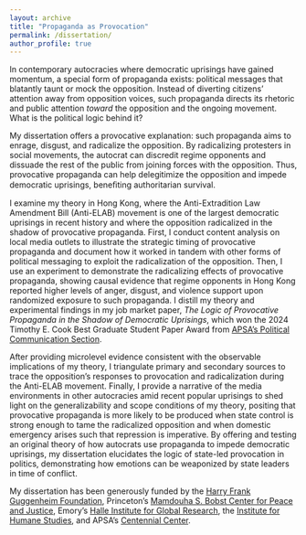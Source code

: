 ```yaml
---
layout: archive
title: "Propaganda as Provocation"
permalink: /dissertation/
author_profile: true
---
```


In contemporary autocracies where democratic uprisings have gained momentum, a special form of propaganda exists: political messages that blatantly taunt or mock the opposition. Instead of diverting citizens’ attention away from opposition voices, such propaganda directs its rhetoric and public attention *toward* the opposition and the ongoing movement. What is the political logic behind it?

My dissertation offers a provocative explanation: such propaganda aims to enrage, disgust, and radicalize the opposition. By radicalizing protesters in social movements, the autocrat can discredit regime opponents and dissuade the rest of the public from joining forces with the opposition. Thus, provocative propaganda can help delegitimize the opposition and impede democratic uprisings, beneﬁting authoritarian survival.

I examine my theory in Hong Kong, where the Anti-Extradition Law Amendment Bill (Anti-ELAB) movement is one of the largest democratic uprisings in recent history and where the opposition radicalized in the shadow of provocative propaganda. First, I conduct content analysis on local media outlets to illustrate the strategic timing of provocative propaganda and document how it worked in tandem with other forms of political messaging to exploit the radicalization of the opposition. Then, I use an experiment to demonstrate the radicalizing effects of provocative propaganda, showing causal evidence that regime opponents in Hong Kong reported higher levels of anger, disgust, and violence support upon randomized exposure to such propaganda. I distill my theory and experimental findings in my job market paper, *The Logic of Provocative Propaganda in the Shadow of Democratic Uprisings*, which won the 2024 Timothy E. Cook Best Graduate Student Paper Award from [APSA’s Political Communication Section](https://politicalcommunication.org).

After providing microlevel evidence consistent with the observable implications of my theory, I triangulate primary and secondary sources to trace the opposition’s responses to provocation and radicalization during the Anti-ELAB movement. Finally, I provide a narrative of the media environments in other autocracies amid recent popular uprisings to shed light on the generalizability and scope conditions of my theory, positing that provocative propaganda is more likely to be produced when state control is strong enough to tame the radicalized opposition and when domestic emergency arises such that repression is imperative. By offering and testing an original theory of how autocrats use propaganda to impede democratic uprisings, my dissertation elucidates the logic of state-led provocation in politics, demonstrating how emotions can be weaponized by state leaders in time of conflict.

My dissertation has been generously funded by the [Harry Frank Guggenheim Foundation](https://www.hfg.org), Princeton’s [Mamdouha S. Bobst Center for Peace and Justice](https://bobst.princeton.edu), Emory’s [Halle Institute for Global Research](https://halle.emory.edu), the [Institute for Humane Studies](https://www.theihs.org), and APSA’s [Centennial Center](https://connect.apsanet.org/centennialcenter).
